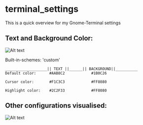 # terminal_settings
This is a quick  overview for my Gnome-Terminal settings





## Text and Background Color:
![Alt text](text_and_background_color.jpg)

Built-in-schemes:  'custom'
```
___________________|| TEXT ||______|| BACKGROUND||__________
Default color:      #AAB8C2            #1B0C26

Cursor color:       #F1C3C3            #FF8080

Highlight color:    #2C2F33            #FF8080

```


## Other configurations visualised:
![Alt text](text_and_background_color.jpg)
